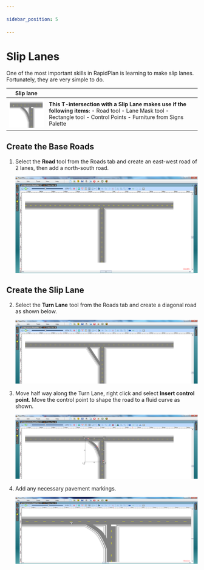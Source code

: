 ```yaml
---

sidebar_position: 5

---
```

# Slip Lanes 

One of the most important skills in RapidPlan is learning to make slip lanes. Fortunately, they are very simple to do.

|Slip lane                                     |             |
|----------------------------------------------|-------------|
|![Slip_Lane_table](./assets/Slip_Lane_table.png)  | **This T-intersection with a Slip Lane makes use if the following items:** - Road tool  - Lane Mask tool  - Rectangle tool  - Control Points  - Furniture from Signs Palette    |

## Create the Base Roads

1. Select the **Road** tool from the Roads tab and create an east-west road of 2 lanes, then add a north-south road.

    ![Slip_Lanes_Intersection_step_1](./assets/Slip_Lanes_Intersection_step_1.png)

## Create the Slip Lane 

2. Select the **Turn Lane** tool from the Roads tab and create a diagonal road as shown below.

    ![Slip_Lanes_Intersection_step_2](./assets/Slip_Lanes_Intersection_step_2.png)

3. Move half way along the Turn Lane, right click and select **Insert control point**. Move the control point to shape the road to a fluid curve as shown.

    ![Slip_Lanes_Intersection_step_3](./assets/Slip_Lanes_Intersection_step_3.png)

4. Add any necessary pavement markings.

    ![Slip_Lanes_Intersection_step_4](./assets/Slip_Lanes_Intersection_step_4.png)